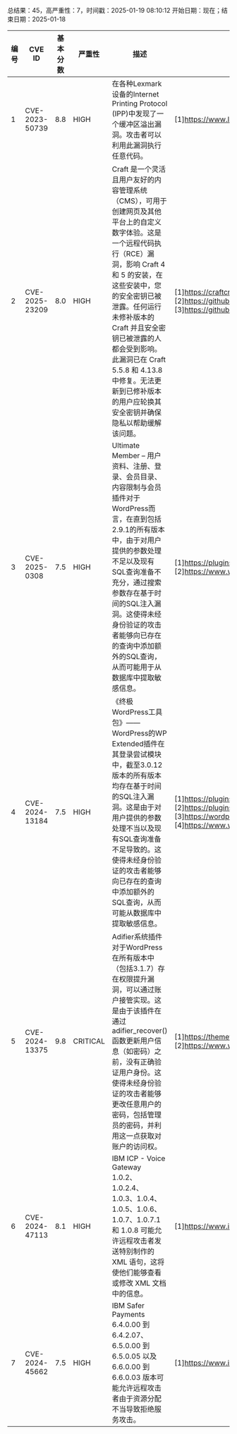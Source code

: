 总结果：45，高严重性：7，时间戳：2025-01-19 08:10:12
开始日期：现在；结束日期：2025-01-18

| 编号 | CVE ID | 基本分数 | 严重性 | 描述 | 参考资料 |
|-----|--------|------------|----------|-------------|------------|
| 1 | CVE-2023-50739 | 8.8  | HIGH | 在各种Lexmark设备的Internet Printing Protocol (IPP)中发现了一个缓冲区溢出漏洞。攻击者可以利用此漏洞执行任意代码。 | [1]https://www.lexmark.com/en_us/solutions/security/lexmark-security-advisories.html |
| 2 | CVE-2025-23209 | 8.0  | HIGH | Craft 是一个灵活且用户友好的内容管理系统（CMS），可用于创建网页及其他平台上的自定义数字体验。这是一个远程代码执行（RCE）漏洞，影响 Craft 4 和 5 的安装，在这些安装中，您的安全密钥已被泄露。任何运行未修补版本的 Craft 并且安全密钥已被泄露的人都会受到影响。此漏洞已在 Craft 5.5.8 和 4.13.8 中修复。无法更新到已修补版本的用户应轮换其安全密钥并确保隐私以帮助缓解该问题。 | [1]https://craftcms.com/knowledge-base/securing-craft#keep-your-secrets-secret<br>[2]https://github.com/craftcms/cms/commit/e59e22b30c9dd39e5e2c7fe02c147bcbd004e603<br>[3]https://github.com/craftcms/cms/security/advisories/GHSA-x684-96hh-833x |
| 3 | CVE-2025-0308 | 7.5  | HIGH | Ultimate Member – 用户资料、注册、登录、会员目录、内容限制与会员插件对于WordPress而言，在直到包括2.9.1的所有版本中，由于对用户提供的参数处理不足以及现有SQL查询准备不充分，通过搜索参数存在基于时间的SQL注入漏洞。这使得未经身份验证的攻击者能够向已存在的查询中添加额外的SQL查询，从而可能用于从数据库中提取敏感信息。 | [1]https://plugins.trac.wordpress.org/browser/ultimate-member/tags/2.9.1/includes/core/class-member-directory.php#L1877<br>[2]https://www.wordfence.com/threat-intel/vulnerabilities/id/e3e5bb98-2652-499a-b8cd-4ebfe1c1d890?source=cve |
| 4 | CVE-2024-13184 | 7.5  | HIGH | 《终极WordPress工具包》——WordPress的WP Extended插件在其登录尝试模块中，截至3.0.12版本的所有版本均存在基于时间的SQL注入漏洞。这是由于对用户提供的参数处理不当以及现有SQL查询准备不足导致的。这使得未经身份验证的攻击者能够向已存在的查询中添加额外的SQL查询，从而可能从数据库中提取敏感信息。 | [1]https://plugins.trac.wordpress.org/browser/wpextended/trunk/includes/modules/core_extensions/wpext_limit_login_attempts/wpext_limit_login_attempts.php#L105<br>[2]https://plugins.trac.wordpress.org/changeset/3220003/<br>[3]https://wordpress.org/plugins/wpextended/#developers<br>[4]https://www.wordfence.com/threat-intel/vulnerabilities/id/abab29c7-88a9-4c6f-9691-ed9087cde2ff?source=cve |
| 5 | CVE-2024-13375 | 9.8  | CRITICAL | Adifier系统插件对于WordPress在所有版本中（包括3.1.7）存在权限提升漏洞，可以通过账户接管实现。这是由于该插件在通过adifier_recover()函数更新用户信息（如密码）之前，没有正确验证用户身份。这使得未经身份验证的攻击者能够更改任意用户的密码，包括管理员的密码，并利用这一点获取对账户的访问权。 | [1]https://themeforest.net/item/adifier-classified-ads-wordpress-theme/21633950<br>[2]https://www.wordfence.com/threat-intel/vulnerabilities/id/fbf2aeed-0f18-4ef6-aff8-9e8c4531d789?source=cve |
| 6 | CVE-2024-47113 | 8.1  | HIGH | IBM ICP - Voice Gateway 1.0.2、1.0.2.4、1.0.3、1.0.4、1.0.5、1.0.6、1.0.7、1.0.7.1 和 1.0.8 可能允许远程攻击者发送特别制作的 XML 语句，这将使他们能够查看或修改 XML 文档中的信息。 | [1]https://www.ibm.com/support/pages/node/7175791 |
| 7 | CVE-2024-45662 | 7.5  | HIGH | IBM Safer Payments 6.4.0.00 到 6.4.2.07、6.5.0.00 到 6.5.0.05 以及 6.6.0.00 到 6.6.0.03 版本可能允许远程攻击者由于资源分配不当导致拒绝服务攻击。 | [1]https://www.ibm.com/support/pages/node/7173765 |
